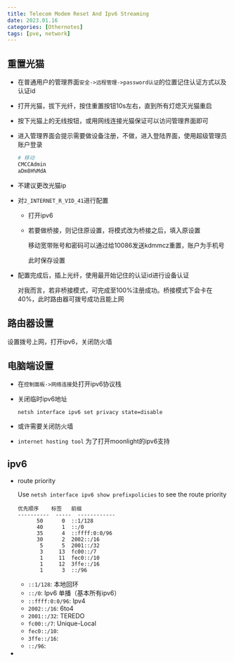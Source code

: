 ```yaml
---
title: Telecom Modem Reset And Ipv6 Streaming
date: 2023.01.16
categories: [Othernotes]
tags: [pve, network]
---
```


## 重置光猫

- 在普通用户的管理界面`安全->远程管理->password认证`的位置记住认证方式以及认证id

- 打开光猫，拔下光纤，按住重置按钮10s左右，直到所有灯熄灭光猫重启

- 按下光猫上的无线按钮，或用网线连接光猫保证可以访问管理界面即可

- 进入管理界面会提示需要做设备注册，不做，进入登陆界面，使用超级管理员账户登录

  ```bash
  # 移动
  CMCCAdmin 
  aDm8H%MdA
  ```

- 不建议更改光猫ip

- 对`2_INTERNET_R_VID_41`进行配置

  - 打开ipv6

  - 若要做桥接，则记住原设置，将模式改为桥接之后，填入原设置
    
    移动宽带账号和密码可以通过给10086发送kdmmcz重置，账户为手机号

    此时保存设置

- 配置完成后，插上光纤，使用最开始记住的认证id进行设备认证

  对我而言，若非桥接模式，可完成至100%注册成功。桥接模式下会卡在40%，此时路由器可拨号成功且能上网

## 路由器设置

  设置拨号上网，打开ipv6，关闭防火墙

## 电脑端设置

- 在`控制面板->网络连接`处打开ipv6协议栈

- 关闭临时ipv6地址
  ```
  netsh interface ipv6 set privacy state=disable
  ```

- 或许需要关闭防火墙

- `internet hosting tool` 为了打开moonlight的ipv6支持 

## ipv6

- route priority

  Use `netsh interface ipv6 show prefixpolicies` to see the route priority
  ```
  优先顺序    标签   前缀
  ----------  -----  ------------
        50      0  ::1/128
        40      1  ::/0
        35      4  ::ffff:0:0/96
        30      2  2002::/16
         5      5  2001::/32
         3     13  fc00::/7
         1     11  fec0::/10
         1     12  3ffe::/16
         1      3  ::/96
  ```
  - `::1/128`: 本地回环
  - `::/0`: Ipv6 单播（基本所有ipv6）
  - `::ffff:0:0/96`: Ipv4
  - `2002::/16`: 6to4
  - `2001::/32`: TEREDO
  - `fc00::/7`: Unique-Local
  - `fec0::/10`:
  - `3ffe::/16`:
  - `::/96`:

- 